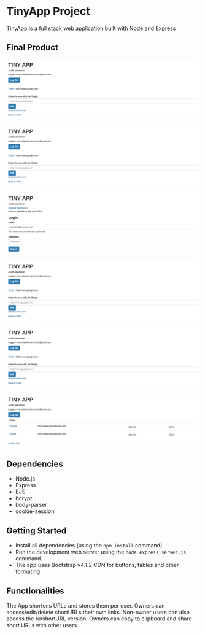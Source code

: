 # TinyApp Project

TinyApp is a full stack web application built with Node and Express

## Final Product

!["Screenshot: First Page"](https://github.com/rafrocha/TinyApp/blob/master/docs/urls_edit.png?raw=true)


!["Screenshot: Register Page"](https://github.com/rafrocha/TinyApp/blob/master/docs/urls_edit.png?raw=true)


!["Screenshot: Login Page"](https://github.com/rafrocha/TinyApp/blob/master/docs/urls_login.png?raw=true)


!["Screenshot: Single URL page (Owner only)"](https://github.com/rafrocha/TinyApp/blob/master/docs/urls_edit.png?raw=true)


!["Screenshot: Main URLs List Page"](https://github.com/rafrocha/TinyApp/blob/master/docs/urls_edit.png?raw=true)


!["Screenshot: New URL Page"](https://github.com/rafrocha/TinyApp/blob/master/docs/urls_main.png?raw=true)


## Dependencies

- Node.js
- Express
- EJS
- bcrypt
- body-parser
- cookie-session

## Getting Started

- Install all dependencies (using the `npm install` command).
- Run the development web server using the `node express_server.js` command.
- The app uses Bootstrap v4.1.2 CDN for buttons, tables and other formating.

## Functionalities

The App shortens URLs and stores them per user. Owners can access/edit/delete shortURLs their own links. Non-owner users can also access the /u/shortURL version. Owners can copy to clipboard and share short URLs with other users.